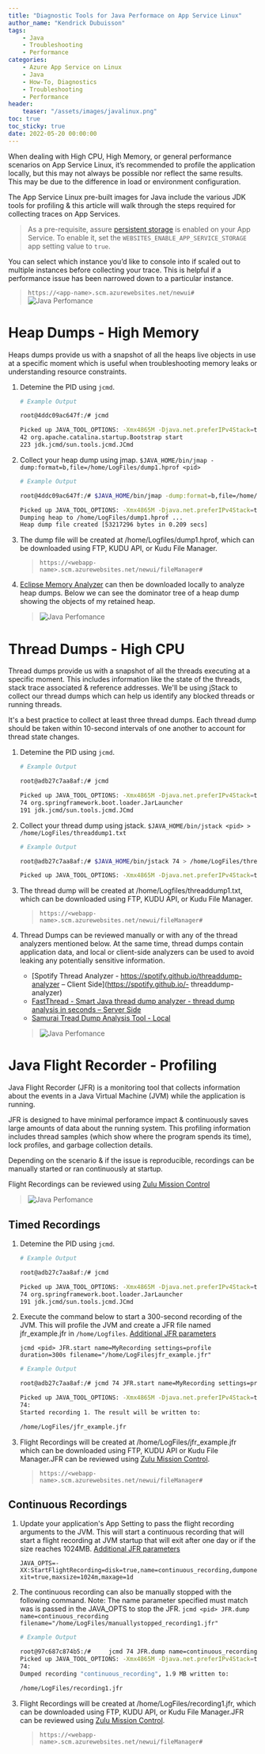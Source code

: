 ```yaml
---
title: "Diagnostic Tools for Java Performace on App Service Linux"
author_name: "Kendrick Dubuisson"
tags:
    - Java
    - Troubleshooting
    - Performance
categories:
    - Azure App Service on Linux    
    - Java
    - How-To, Diagnostics
    - Troubleshooting
    - Performance
header:
    teaser: "/assets/images/javalinux.png" 
toc: true
toc_sticky: true
date: 2022-05-20 00:00:00
---
```

When dealing with High CPU, High Memory, or general performance scenarios on App Service Linux, it’s recommended to profile the application locally, but this may not always be possible nor reflect the same results. This may be due to the difference in load or environment configuration.

The App Service Linux pre-built images for Java include the various JDK tools for profiling & this article will walk through the steps required for collecting traces on App Services.

 > As a pre-requisite, assure [persistent storage](https://docs.microsoft.com/en-us/azure/app-service/configure-custom-container?pivots=container-linux#use-persistent-shared-storage) is enabled on your App Service. To enable it, set the `WEBSITES_ENABLE_APP_SERVICE_STORAGE` app setting value to `true`.

You can select which instance you’d like to console into if scaled out to multiple instances before collecting your trace. This is helpful if a performance issue has been narrowed down to a particular instance.
> `https://<app-name>.scm.azurewebsites.net/newui#`
>![Java Perfomance](/media/2022/05/javaprof-9.png)


# Heap Dumps - High Memory
Heaps dumps provide us with a snapshot of all the heaps live objects in use at a specific moment which is useful when troubleshooting memory leaks or understanding resource constraints.


1. Detemine the PID using `jcmd`. 

    ```bash
    # Example Output

    root@4ddc09ac647f:/# jcmd

    Picked up JAVA_TOOL_OPTIONS: -Xmx4865M -Djava.net.preferIPv4Stack=true 
    42 org.apache.catalina.startup.Bootstrap start
    223 jdk.jcmd/sun.tools.jcmd.JCmd
    ```

2. Collect your heap dump using jmap. 
    `$JAVA_HOME/bin/jmap -dump:format=b,file=/home/LogFiles/dump1.hprof <pid>`

    ```bash
    # Example Output

    root@4ddc09ac647f:/# $JAVA_HOME/bin/jmap -dump:format=b,file=/home/LogFiles/dump1.hprof 42

    Picked up JAVA_TOOL_OPTIONS: -Xmx4865M -Djava.net.preferIPv4Stack=true 
    Dumping heap to /home/LogFiles/dump1.hprof ...
    Heap dump file created [53217296 bytes in 0.209 secs]
    ``` 

3. The dump file will be created at /home/Logfiles/dump1.hprof, which can be downloaded using FTP, KUDU API, or Kudu File Manager. 
    > `https://<webapp-name>.scm.azurewebsites.net/newui/fileManager#`

4. [Eclipse Memory Analyzer](https://www.eclipse.org/mat/) can then be downloaded locally to analyze heap dumps. Below we can see the dominator  tree of a heap dump showing the objects of my retained heap. 

    >![Java Perfomance](/media/2022/05/javaprof-2.png)
 
# Thread Dumps - High CPU
Thread dumps provide us with a snapshot of all the threads executing at a specific moment. This includes information like the state of the threads, stack trace associated & reference addresses. We'll be using jStack to collect our thread dumps which can help us identify any blocked threads or running threads. 

It's a best practice to collect at least three thread dumps. Each thread dump should be taken within 10-second intervals of one another to account for thread state changes.

1. Detemine the PID using `jcmd`. 

    ```bash
    # Example Output

    root@adb27c7aa8af:/# jcmd

    Picked up JAVA_TOOL_OPTIONS: -Xmx4865M -Djava.net.preferIPv4Stack=true 
    74 org.springframework.boot.loader.JarLauncher
    191 jdk.jcmd/sun.tools.jcmd.JCmd
    ```

2. Collect your thread dump using jstack. 
    `$JAVA_HOME/bin/jstack <pid> > /home/LogFiles/threaddump1.txt`

    ```bash
    # Example Output

    root@adb27c7aa8af:/# $JAVA_HOME/bin/jstack 74 > /home/LogFiles/threaddump1.txt

    Picked up JAVA_TOOL_OPTIONS: -Xmx4865M -Djava.net.preferIPv4Stack=true 
    ``` 

3. The thread dump will be created at /home/Logfiles/threaddump1.txt, which can be downloaded using FTP, KUDU API, or Kudu File Manager. 
    > `https://<webapp-name>.scm.azurewebsites.net/newui/fileManager#`

4. Thread Dumps can be reviewed manually or with any of the thread analyzers mentioned below. At the same time, thread dumps contain application data, and local or client-side analyzers can be used to avoid leaking any potentially sensitive information.

    - [Spotify Thread Analyzer - https://spotify.github.io/threaddump-analyzer  – Client Side](https://spotify.github.io/- threaddump-analyzer)
    - [FastThread - Smart Java thread dump analyzer - thread dump analysis in seconds – Server Side](fastthread.io)
    - [Samurai Tread Dump Analysis Tool - Local](https://github.com/yusuke/samurai)

    >![Java Perfomance](/media/2022/05/javaprof-3.png)

# Java Flight Recorder - Profiling
Java Flight Recorder (JFR) is a monitoring tool that collects information about the events in a Java Virtual Machine (JVM) while the application is running.

JFR is designed to have minimal perforamce impact & continuously saves large amounts of data about the running system. This profiling information includes thread samples (which show where the program spends its time), lock profiles, and garbage collection details.

Depending on the scenario & if the issue is reproducible, recordings can be manually started or ran continuously at startup.

Flight Recordings can be reviewed using [Zulu Mission Control](https://www.azul.com/products/components/zulu-mission-control/)

>![Java Perfomance](/media/2022/05/javaprof-4.png)

## Timed Recordings

1. Detemine the PID using `jcmd`. 

    ```bash
    # Example Output

    root@adb27c7aa8af:/# jcmd

    Picked up JAVA_TOOL_OPTIONS: -Xmx4865M -Djava.net.preferIPv4Stack=true 
    74 org.springframework.boot.loader.JarLauncher
    191 jdk.jcmd/sun.tools.jcmd.JCmd
    ```

2. Execute the command below to start a 300-second recording of the JVM. This will profile the JVM and create a JFR file named jfr_example.jfr in  `/home/Logfiles`. [Additional JFR parameters](https://access.redhat.com/documentation/en-us/openjdk/11/html/using_jdk_flight_recorder_with_openjdk/configure-jfr-options)

    `jcmd <pid> JFR.start name=MyRecording settings=profile duration=300s filename="/home/LogFilesjfr_example.jfr"`

    ```bash
    # Example Output

    root@adb27c7aa8af:/# jcmd 74 JFR.start name=MyRecording settings=profile duration=300s filename="/home/LogFiles/jfr_example.jfr" 

    Picked up JAVA_TOOL_OPTIONS: -Xmx4865M -Djava.net.preferIPv4Stack=true 
    74:
    Started recording 1. The result will be written to:

    /home/LogFiles/jfr_example.jfr
    ```
3. Flight Recordings will be created at /home/LogFiles/jfr_example.jfr which can be downloaded using FTP, KUDU API or Kudu File Manager.JFR can be reviewed using [Zulu Mission Control](https://www.azul.com/products/components/zulu-mission-control/).
    > `https://<webapp-name>.scm.azurewebsites.net/newui/fileManager#`

## Continuous Recordings

1. Update your application's App Setting to pass the flight recording arguments to the JVM. This will start a continuous recording that will start a flight recording at JVM startup that will exit after one day or if the size reaches 1024MB. [Additional JFR parameters](https://access.redhat.com/documentation/en-us/openjdk/11/html/using_jdk_flight_recorder_with_openjdk/configure-jfr-options)

    `JAVA_OPTS=-XX:StartFlightRecording=disk=true,name=continuous_recording,dumponexit=true,maxsize=1024m,maxage=1d`

2. The continuous recording can also be manually stopped with the following command. Note: The name parameter specified must match was is passed in the JAVA_OPTS to stop the JFR.
    `jcmd <pid> JFR.dump name=continuous_recording filename="/home/LogFiles/manuallystopped_recording1.jfr"`

    ```bash
    # Example Output

    root@97c687c874b5:/#     jcmd 74 JFR.dump name=continuous_recording filename="/home/LogFiles/recording1.jfr"
    Picked up JAVA_TOOL_OPTIONS: -Xmx4865M -Djava.net.preferIPv4Stack=true 
    74:
    Dumped recording "continuous_recording", 1.9 MB written to:

    /home/LogFiles/recording1.jfr
    ```

3. Flight Recordings will be created at /home/LogFiles/recording1.jfr, which can be downloaded using FTP, KUDU API, or Kudu File Manager.JFR can be reviewed using [Zulu Mission Control](https://www.azul.com/products/components/zulu-mission-control/).
    > `https://<webapp-name>.scm.azurewebsites.net/newui/fileManager#`
